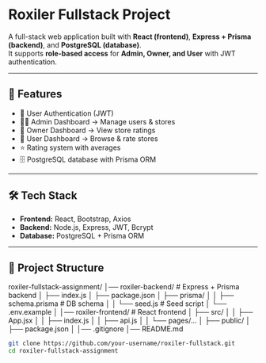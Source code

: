 # Roxiler Fullstack Project

A full-stack web application built with **React (frontend)**, **Express + Prisma (backend)**, and **PostgreSQL (database)**.  
It supports **role-based access** for **Admin, Owner, and User** with JWT authentication.

---

## 🚀 Features
- 🔐 User Authentication (JWT)
- 👨‍💻 Admin Dashboard → Manage users & stores
- 🏪 Owner Dashboard → View store ratings
- 🙋 User Dashboard → Browse & rate stores
- ⭐ Rating system with averages
- 🗄 PostgreSQL database with Prisma ORM

---

## 🛠 Tech Stack
- **Frontend:** React, Bootstrap, Axios
- **Backend:** Node.js, Express, JWT, Bcrypt
- **Database:** PostgreSQL + Prisma ORM

---

## 📂 Project Structure
roxiler-fullstack-assignment/
│── roxiler-backend/ # Express + Prisma backend
│ ├── index.js
│ ├── package.json
│ ├── prisma/
│ │ ├── schema.prisma # DB schema
│ │ └── seed.js # Seed script
│ └── .env.example
│
│── roxiler-frontend/ # React frontend
│ ├── src/
│ │ ├── App.jsx
│ │ ├── index.js
│ │ ├── api.js
│ │ └── pages/...
│ ├── public/
│ ├── package.json
│
│── .gitignore
│── README.md

```bash
git clone https://github.com/your-username/roxiler-fullstack.git
cd roxiler-fullstack-assignment
